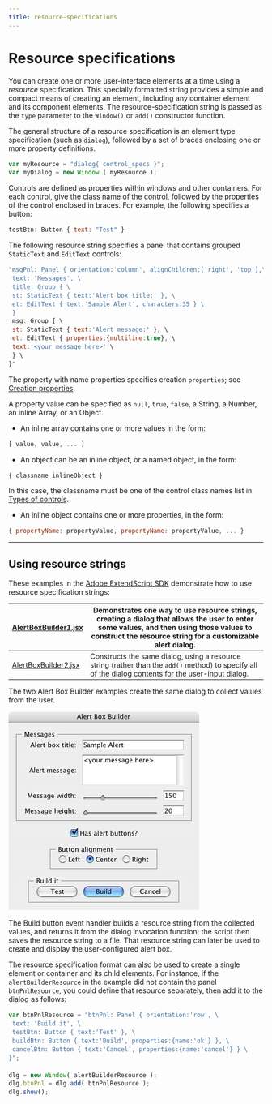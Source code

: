 ```yaml
---
title: resource-specifications
---
```

# Resource specifications

You can create one or more user-interface elements at a time using a *resource* specification. This specially formatted string provides a simple and compact means of creating an element, including any container element and its component elements. The resource-specification string is passed as the `type` parameter to the `Window()` or `add()` constructor function.

The general structure of a resource specification is an element type specification (such as `dialog`), followed by a set of braces enclosing one or more property definitions.

```javascript
var myResource = "dialog{ control_specs }";
var myDialog = new Window ( myResource );
```

Controls are defined as properties within windows and other containers. For each control, give the class name of the control, followed by the properties of the control enclosed in braces. For example, the following specifies a button:

```javascript
testBtn: Button { text: "Test" }
```

The following resource string specifies a panel that contains grouped `StaticText` and `EditText` controls:

```javascript
"msgPnl: Panel { orientation:'column', alignChildren:['right', 'top'],\
 text: 'Messages', \
 title: Group { \
 st: StaticText { text:'Alert box title:' }, \
 et: EditText { text:'Sample Alert', characters:35 } \
 }
 msg: Group { \
 st: StaticText { text:'Alert message:' }, \
 et: EditText { properties:{multiline:true}, \
 text:'<your message here>' \
 } \
}"
```

The property with name properties specifies creation `properties`; see [Creation properties](../scriptui-programming-model#creation-properties).

A property value can be specified as `null`, `true`, `false`, a String, a Number, an inline Array, or an Object.

- An inline array contains one or more values in the form:
 ```javascript
 [ value, value, ... ]
 ```
- An object can be an inline object, or a named object, in the form:
 ```javascript
 { classname inlineObject }
 ```

 In this case, the classname must be one of the control class names list in [Types of controls](../types-of-controls).
- An inline object contains one or more properties, in the form:
 ```javascript
 { propertyName: propertyValue, propertyName: propertyValue, ... }
 ```

---

## Using resource strings

These examples in the [Adobe ExtendScript SDK](https://github.com/Adobe-CEP/CEP-Resources/tree/master/ExtendScript-Toolkit) demonstrate how to use resource specification strings:

| [AlertBoxBuilder1.jsx](https://github.com/Adobe-CEP/CEP-Resources/blob/master/ExtendScript-Toolkit/Samples/javascript/AlertBoxBuilder1.jsx) | Demonstrates one way to use resource strings, creating a dialog that allows the user to enter some values, and then using those values to construct the resource string for a customizable alert dialog. |
|---|---|
| [AlertBoxBuilder2.jsx](https://github.com/Adobe-CEP/CEP-Resources/blob/master/ExtendScript-Toolkit/Samples/javascript/AlertBoxBuilder2.jsx) | Constructs the same dialog, using a resource string (rather than the `add()` method) to specify all of the dialog contents for the user-input dialog. |

The two Alert Box Builder examples create the same dialog to collect values from the user.

![Resource Strings Window](./_static/04_user-interface-tools_defining-behavior_resource-strings.jpg)

The Build button event handler builds a resource string from the collected values, and returns it from the dialog invocation function; the script then saves the resource string to a file. That resource string can later be used to create and display the user-configured alert box.

The resource specification format can also be used to create a single element or container and its child elements. For instance, if the `alertBuilderResource` in the example did not contain the panel `btnPnlResource`, you could define that resource separately, then add it to the dialog as follows:

```javascript
var btnPnlResource = "btnPnl: Panel { orientation:'row', \
 text: 'Build it', \
 testBtn: Button { text:'Test' }, \
 buildBtn: Button { text:'Build', properties:{name:'ok'} }, \
 cancelBtn: Button { text:'Cancel', properties:{name:'cancel'} } \
}";

dlg = new Window( alertBuilderResource );
dlg.btnPnl = dlg.add( btnPnlResource );
dlg.show();
```
